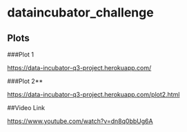 # dataincubator_challenge

## Plots
###Plot 1   

https://data-incubator-q3-project.herokuapp.com/   


###Plot 2**    

https://data-incubator-q3-project.herokuapp.com/plot2.html     

##Video Link     

https://www.youtube.com/watch?v=dn8q0bbUg6A     

